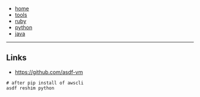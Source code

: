 - [home](/index.md)
- [tools](/tools.md)
- [ruby](/lang-ruby.md)
- [python](/lang-python.md)
- [java](/lang-java.md)
---
## Links
- https://github.com/asdf-vm


```
# after pip install of awscli
asdf reshim python
```